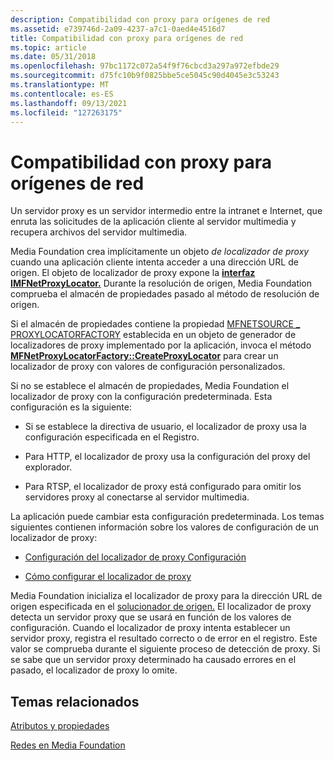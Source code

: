```yaml
---
description: Compatibilidad con proxy para orígenes de red
ms.assetid: e739746d-2a09-4237-a7c1-0aed4e4516d7
title: Compatibilidad con proxy para orígenes de red
ms.topic: article
ms.date: 05/31/2018
ms.openlocfilehash: 97bc1172c072a54f9f76cbcd3a297a972efbde29
ms.sourcegitcommit: d75fc10b9f0825bbe5ce5045c90d4045e3c53243
ms.translationtype: MT
ms.contentlocale: es-ES
ms.lasthandoff: 09/13/2021
ms.locfileid: "127263175"
---
```

# <a name="proxy-support-for-network-sources"></a>Compatibilidad con proxy para orígenes de red

Un servidor proxy es un servidor intermedio entre la intranet e Internet, que enruta las solicitudes de la aplicación cliente al servidor multimedia y recupera archivos del servidor multimedia.

Media Foundation crea implícitamente un objeto *de localizador de proxy* cuando una aplicación cliente intenta acceder a una dirección URL de origen. El objeto de localizador de proxy expone la [**interfaz IMFNetProxyLocator.**](/windows/desktop/api/mfidl/nn-mfidl-imfnetproxylocator) Durante la resolución de origen, Media Foundation comprueba el almacén de propiedades pasado al método de resolución de origen.

Si el almacén de propiedades contiene la propiedad [MFNETSOURCE \_ PROXYLOCATORFACTORY](mfnetsource-proxylocatorfactory-property.md) establecida en un objeto de generador de localizadores de proxy implementado por la aplicación, invoca el método [**MFNetProxyLocatorFactory::CreateProxyLocator**](/windows/desktop/api/mfidl/nf-mfidl-imfnetproxylocatorfactory-createproxylocator) para crear un localizador de proxy con valores de configuración personalizados.

Si no se establece el almacén de propiedades, Media Foundation el localizador de proxy con la configuración predeterminada. Esta configuración es la siguiente:

-   Si se establece la directiva de usuario, el localizador de proxy usa la configuración especificada en el Registro.

-   Para HTTP, el localizador de proxy usa la configuración del proxy del explorador.

-   Para RTSP, el localizador de proxy está configurado para omitir los servidores proxy al conectarse al servidor multimedia.

La aplicación puede cambiar esta configuración predeterminada. Los temas siguientes contienen información sobre los valores de configuración de un localizador de proxy:

-   [Configuración del localizador de proxy Configuración](proxy-locator-configuration-settings.md)

-   [Cómo configurar el localizador de proxy](how-to-configure-the-proxy-locator.md)

Media Foundation inicializa el localizador de proxy para la dirección URL de origen especificada en el [solucionador de origen.](source-resolver.md) El localizador de proxy detecta un servidor proxy que se usará en función de los valores de configuración. Cuando el localizador de proxy intenta establecer un servidor proxy, registra el resultado correcto o de error en el registro. Este valor se comprueba durante el siguiente proceso de detección de proxy. Si se sabe que un servidor proxy determinado ha causado errores en el pasado, el localizador de proxy lo omite.

## <a name="related-topics"></a>Temas relacionados

<dl> <dt>

[Atributos y propiedades](attributes-and-properties.md)
</dt> <dt>

[Redes en Media Foundation](networking-in-media-foundation.md)
</dt> </dl>

 

 



